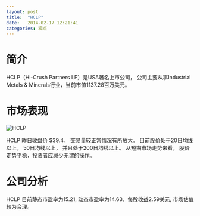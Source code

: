 ```yaml
---
layout: post
title:  "HCLP"
date:   2014-02-17 12:21:41
categories: 观点
---
```


# 简介
HCLP（Hi-Crush Partners LP）是USA著名上市公司，
公司主要从事Industrial Metals & Minerals行业，当前市值1137.28百万美元。

# 市场表现

![HCLP](http://finviz.com/chart.ashx?t=HCLP&ty=c&ta=1&p=d&s=l)

HCLP 昨日收盘价 $39.4，
交易量较正常情况有所放大。
目前股价处于20日均线以上，
50日均线以上，
并且处于200日均线以上。
从短期市场走势来看，
股价走势平稳，投资者应减少无谓的操作。

# 公司分析
HCLP 目前静态市盈率为15.21, 动态市盈率为14.63，每股收益2.59美元,
市场估值较为合理。
